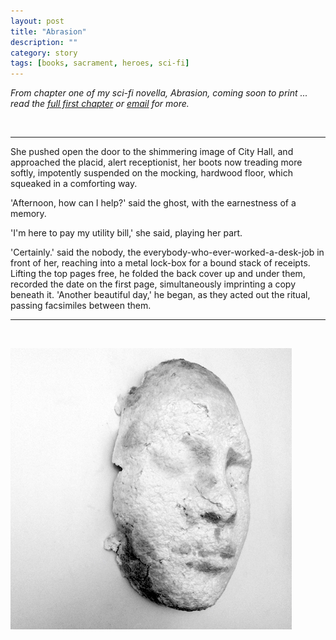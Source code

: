 ```yaml
---
layout: post
title: "Abrasion"
description: ""
category: story
tags: [books, sacrament, heroes, sci-fi]
---
```


*From chapter one of my sci-fi novella, Abrasion, coming soon to print ... read the [full first chapter](http://sevendown.org/abrasion) or [email](mailto:dpmaddalena@gmail.com?subject=abrasion) for more.*

<p>&nbsp;</p>

- - -

She pushed open the door to the shimmering image of City Hall, and approached the placid, alert receptionist, her boots now treading more softly, impotently suspended on the mocking, hardwood floor, which squeaked in a comforting way.

'Afternoon, how can I help?' said the ghost, with the earnestness of a memory.

'I'm here to pay my utility bill,' she said, playing her part.

'Certainly.' said the nobody, the everybody-who-ever-worked-a-desk-job in front of her, reaching into a metal lock-box for a bound stack of receipts. Lifting the top pages free, he folded the back cover up and under them, recorded the date on the first page, simultaneously imprinting a copy beneath it. 'Another beautiful day,' he began, as they acted out the ritual, passing facsimiles between them.

- - -

<p>&nbsp;</p>

![](/assets/anonymous-abrasion.jpg) 
